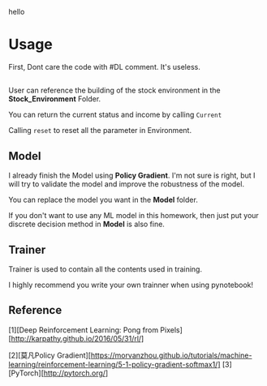 hello

# Usage

First, Dont care the code with #DL comment. It's useless.

## 
User can reference the building of the stock environment in the **Stock_Environment** Folder.

You can return the current status and income by calling ```Current```

Calling ```reset``` to reset all the parameter in Environment.


## Model 
I already finish the Model using **Policy Gradient**.
I'm not sure is right, but I will try to validate the model and improve the robustness of the model.

You can replace the model you want in the **Model** folder. 

If you don't want to use any ML model in this homework, then just put your discrete decision method in **Model** is also fine. 

## Trainer 
Trainer is used to contain all the contents used in training.

I highly recommend you write your own trainner when using pynotebook!


## Reference
[1][Deep Reinforcement Learning: Pong from Pixels][http://karpathy.github.io/2016/05/31/rl/]

[2][莫凡Policy Gradient][https://morvanzhou.github.io/tutorials/machine-learning/reinforcement-learning/5-1-policy-gradient-softmax1/]
[3][PyTorch][http://pytorch.org/]